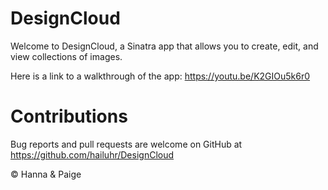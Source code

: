 # DesignCloud

Welcome to DesignCloud, a Sinatra app that allows you to create, edit, and view collections of images. 

Here is a link to a walkthrough of the app: https://youtu.be/K2GIOu5k6r0

# Contributions

Bug reports and pull requests are welcome on GitHub at https://github.com/hailuhr/DesignCloud

&copy; Hanna & Paige
